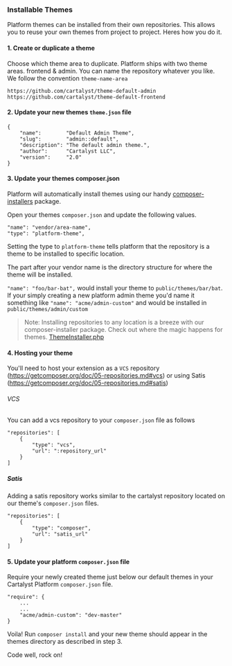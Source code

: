 ### Installable Themes

Platform themes can be installed from their own repositories. This allows you to reuse your own themes from project to project. Heres how you do it.

#### 1. Create or duplicate a theme

Choose which theme area to duplicate. Platform ships with two theme areas. frontend & admin. You can name the repository whatever you like. We follow the convention `theme-name-area`

    https://github.com/cartalyst/theme-default-admin
    https://github.com/cartalyst/theme-default-frontend

#### 2. Update your new themes `theme.json` file

    {
        "name":        "Default Admin Theme",
        "slug":        "admin::default",
        "description": "The default admin theme.",
        "author":      "Cartalyst LLC",
        "version":     "2.0"
    }

#### 3. Update your themes composer.json

Platform will automatically install themes using our handy [composer-installers](https://cartalyst.com/manual/composer-installers) package.

Open your themes `composer.json` and update the following values.

    "name": "vendor/area-name",
    "type": "platform-theme",

Setting the type to `platform-theme` tells platform that the repository is a theme to be installed to specific location.

The part after your vendor name is the directory structure for where the theme will be installed.

`"name": "foo/bar-bat",` would install your theme to `public/themes/bar/bat`. If your simply creating a new platform admin theme you'd name it something like `"name": "acme/admin-custom"` and would be installed in `public/themes/admin/custom`

> Note: Installing repositories to any location is a breeze with our composer-installer package. Check out where the magic happens for themes. [ThemeInstaller.php](https://github.com/cartalyst/composer-installers/blob/1.2/src/ThemeInstaller.php)

#### 4. Hosting your theme

You'll need to host your extension as a `VCS` repository (https://getcomposer.org/doc/05-repositories.md#vcs) or using Satis (https://getcomposer.org/doc/05-repositories.md#satis)

###### VCS

You can add a vcs repository to your `composer.json` file as follows

    "repositories": [
        {
            "type": "vcs",
            "url": ":repository_url"
        }
    ]

##### Satis

Adding a satis repository works similar to the cartalyst repository located on our theme's `composer.json` files.

    "repositories": [
        {
            "type": "composer",
            "url": "satis_url"
        }
    ]

#### 5. Update your platform `composer.json` file

Require your newly created theme just below our default themes in your Cartalyst Platform `composer.json` file.

    "require": {
        ...
        ...
        "acme/admin-custom": "dev-master"
    }

Voila! Run `composer install` and your new theme should appear in the themes directory as described in step 3.

Code well, rock on!
